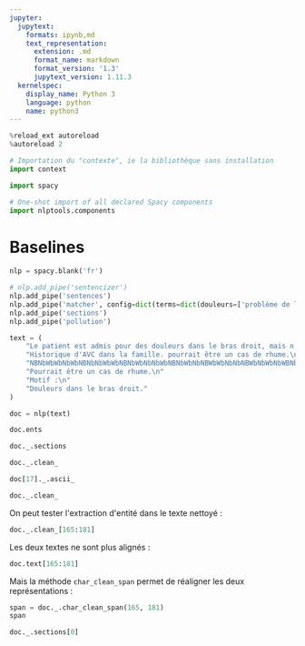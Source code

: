 ```yaml
---
jupyter:
  jupytext:
    formats: ipynb,md
    text_representation:
      extension: .md
      format_name: markdown
      format_version: '1.3'
      jupytext_version: 1.11.3
  kernelspec:
    display_name: Python 3
    language: python
    name: python3
---
```


```python
%reload_ext autoreload
%autoreload 2
```

```python
# Importation du "contexte", ie la bibliothèque sans installation
import context
```

```python
import spacy
```

```python
# One-shot import of all declared Spacy components
import nlptools.components
```

# Baselines

```python
nlp = spacy.blank('fr')
```

```python
# nlp.add_pipe('sentencizer')
nlp.add_pipe('sentences')
nlp.add_pipe('matcher', config=dict(terms=dict(douleurs=['problème de locomotion', 'douleurs'])))
nlp.add_pipe('sections')
nlp.add_pipe('pollution')
```

```python
text = (
    "Le patient est admis pour des douleurs dans le bras droit, mais n'a pas de problème de locomotion. "
    "Historique d'AVC dans la famille. pourrait être un cas de rhume.\n"
    "NBNbWbWbNbWbNBNbNbWbWbNBNbWbNbNbWbNBNbWbNbNBWbWbNbNbNBWbNbWbNbWBNbNbWbNbNBNbWbWbNbWBNbNbWbNBNbWbWbNb\n"
    "Pourrait être un cas de rhume.\n"
    "Motif :\n"
    "Douleurs dans le bras droit."
)
```

```python
doc = nlp(text)
```

```python
doc.ents
```

```python
doc._.sections
```

```python
doc._.clean_
```

```python
doc[17]._.ascii_
```

```python
doc._.clean_
```

On peut tester l'extraction d'entité dans le texte nettoyé :

```python
doc._.clean_[165:181]
```

Les deux textes ne sont plus alignés :

```python
doc.text[165:181]
```

Mais la méthode `char_clean_span` permet de réaligner les deux représentations :

```python
span = doc._.char_clean_span(165, 181)
span
```

```python
doc._.sections[0]
```

```python

```
